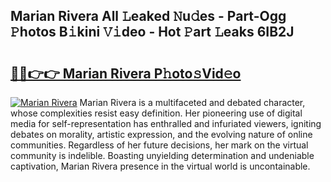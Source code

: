 ## Marian Rivera All 𝙻eaked 𝙽u𝚍es - Part-Ogg 𝙿hotos B𝚒kini 𝚅𝚒deo - Hot 𝙿art 𝙻eaks 6IB2J

# <h2><a href="http://ld18kr.urlbe.top/?page=Marian+Rivera">🔗🔗👉👉 Marian Rivera P𝚑oto𝚜Vid𝚎o</a></h2>

[![Marian Rivera](https://i.imgur.com/eBuTRDB.gif)](http://ld18kr.urlbe.top/?page=Marian+Rivera)
Marian Rivera is a multifaceted and debated character, whose complexities resist easy definition. Her pioneering use of digital media for self-representation has enthralled and infuriated viewers, igniting debates on morality, artistic expression, and the evolving nature of online communities. Regardless of her future decisions, her mark on the virtual community is indelible. Boasting unyielding determination and undeniable captivation, Marian Rivera presence in the virtual world is uncontainable.
